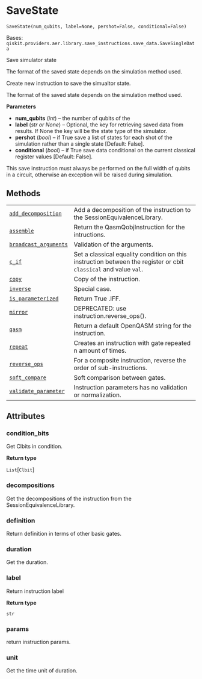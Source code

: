 # SaveState

<span id="undefined" />

`SaveState(num_qubits, label=None, pershot=False, conditional=False)`

Bases: `qiskit.providers.aer.library.save_instructions.save_data.SaveSingleData`

Save simulator state

The format of the saved state depends on the simulation method used.

Create new instruction to save the simualtor state.

The format of the saved state depends on the simulation method used.

**Parameters**

*   **num\_qubits** (*int*) – the number of qubits of the
*   **label** (*str or None*) – Optional, the key for retrieving saved data from results. If None the key will be the state type of the simulator.
*   **pershot** (*bool*) – if True save a list of states for each shot of the simulation rather than a single state \[Default: False].
*   **conditional** (*bool*) – if True save data conditional on the current classical register values \[Default: False].

<Admonition title="Note" type="note">
  This save instruction must always be performed on the full width of qubits in a circuit, otherwise an exception will be raised during simulation.
</Admonition>

## Methods

|                                                                                                                                                                                                             |                                                                                                                  |
| ----------------------------------------------------------------------------------------------------------------------------------------------------------------------------------------------------------- | ---------------------------------------------------------------------------------------------------------------- |
| [`add_decomposition`](qiskit.providers.aer.library.SaveState.add_decomposition#qiskit.providers.aer.library.SaveState.add_decomposition "qiskit.providers.aer.library.SaveState.add_decomposition")         | Add a decomposition of the instruction to the SessionEquivalenceLibrary.                                         |
| [`assemble`](qiskit.providers.aer.library.SaveState.assemble#qiskit.providers.aer.library.SaveState.assemble "qiskit.providers.aer.library.SaveState.assemble")                                             | Return the QasmQobjInstruction for the intructions.                                                              |
| [`broadcast_arguments`](qiskit.providers.aer.library.SaveState.broadcast_arguments#qiskit.providers.aer.library.SaveState.broadcast_arguments "qiskit.providers.aer.library.SaveState.broadcast_arguments") | Validation of the arguments.                                                                                     |
| [`c_if`](qiskit.providers.aer.library.SaveState.c_if#qiskit.providers.aer.library.SaveState.c_if "qiskit.providers.aer.library.SaveState.c_if")                                                             | Set a classical equality condition on this instruction between the register or cbit `classical` and value `val`. |
| [`copy`](qiskit.providers.aer.library.SaveState.copy#qiskit.providers.aer.library.SaveState.copy "qiskit.providers.aer.library.SaveState.copy")                                                             | Copy of the instruction.                                                                                         |
| [`inverse`](qiskit.providers.aer.library.SaveState.inverse#qiskit.providers.aer.library.SaveState.inverse "qiskit.providers.aer.library.SaveState.inverse")                                                 | Special case.                                                                                                    |
| [`is_parameterized`](qiskit.providers.aer.library.SaveState.is_parameterized#qiskit.providers.aer.library.SaveState.is_parameterized "qiskit.providers.aer.library.SaveState.is_parameterized")             | Return True .IFF.                                                                                                |
| [`mirror`](qiskit.providers.aer.library.SaveState.mirror#qiskit.providers.aer.library.SaveState.mirror "qiskit.providers.aer.library.SaveState.mirror")                                                     | DEPRECATED: use instruction.reverse\_ops().                                                                      |
| [`qasm`](qiskit.providers.aer.library.SaveState.qasm#qiskit.providers.aer.library.SaveState.qasm "qiskit.providers.aer.library.SaveState.qasm")                                                             | Return a default OpenQASM string for the instruction.                                                            |
| [`repeat`](qiskit.providers.aer.library.SaveState.repeat#qiskit.providers.aer.library.SaveState.repeat "qiskit.providers.aer.library.SaveState.repeat")                                                     | Creates an instruction with gate repeated n amount of times.                                                     |
| [`reverse_ops`](qiskit.providers.aer.library.SaveState.reverse_ops#qiskit.providers.aer.library.SaveState.reverse_ops "qiskit.providers.aer.library.SaveState.reverse_ops")                                 | For a composite instruction, reverse the order of sub-instructions.                                              |
| [`soft_compare`](qiskit.providers.aer.library.SaveState.soft_compare#qiskit.providers.aer.library.SaveState.soft_compare "qiskit.providers.aer.library.SaveState.soft_compare")                             | Soft comparison between gates.                                                                                   |
| [`validate_parameter`](qiskit.providers.aer.library.SaveState.validate_parameter#qiskit.providers.aer.library.SaveState.validate_parameter "qiskit.providers.aer.library.SaveState.validate_parameter")     | Instruction parameters has no validation or normalization.                                                       |

## Attributes

<span id="undefined" />

### condition\_bits

Get Clbits in condition.

**Return type**

`List`\[`Clbit`]

<span id="undefined" />

### decompositions

Get the decompositions of the instruction from the SessionEquivalenceLibrary.

<span id="undefined" />

### definition

Return definition in terms of other basic gates.

<span id="undefined" />

### duration

Get the duration.

<span id="undefined" />

### label

Return instruction label

**Return type**

`str`

<span id="undefined" />

### params

return instruction params.

<span id="undefined" />

### unit

Get the time unit of duration.
